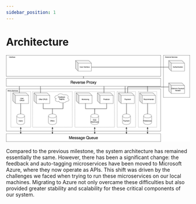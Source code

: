 ```yaml
---
sidebar_position: 1
---
```


# Architecture

![Architecture](../../../static/img/ms4Images/NewArchitecture.png)

Compared to the previous milestone, the system architecture has remained essentially the same. However, there has been a significant change: the feedback and auto-tagging microservices have been moved to Microsoft Azure, where they now operate as APIs. This shift was driven by the challenges we faced when trying to run these microservices on our local machines. Migrating to Azure not only overcame these difficulties but also provided greater stability and scalability for these critical components of our system.
